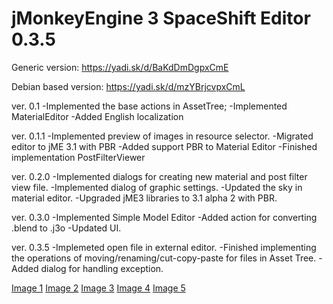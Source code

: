 # jMonkeyEngine 3 SpaceShift Editor 0.3.5 #

Generic version: https://yadi.sk/d/BaKdDmDgpxCmE

Debian based version: https://yadi.sk/d/mzYBrjcvpxCmL

ver. 0.1
-Implemented the base actions in AssetTree;
-Implemented MaterialEditor
-Added English localization

ver. 0.1.1
-Implemented preview of images in resource selector.
-Migrated editor to jME 3.1 with PBR
-Added support PBR to Material Editor
-Finished implementation PostFilterViewer

ver. 0.2.0
-Implemented dialogs for creating new material and post filter view file.
-Implemented dialog of graphic settings.
-Updated the sky in material editor.
-Upgraded jME3 libraries to 3.1 alpha 2 with PBR.

ver. 0.3.0
-Implemented Simple Model Editor
-Added action for converting .blend to .j3o
-Updated UI.

ver. 0.3.5
-Implemeted open file in external editor.
-Finished implementing the operations of moving/renaming/cut-copy-paste for files in Asset Tree.
-Added dialog for handling exception.

[Image 1](http://imgur.com/8FKlaXw)
[Image 2](http://imgur.com/onsWNaK)
[Image 3](http://imgur.com/D31aplI)
[Image 4](http://imgur.com/9ApZMZC)
[Image 5](http://imgur.com/0XSkVDQ)